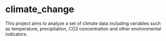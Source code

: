 # climate_change
This project aims to analyze a set of climate data including variables such as temperature, precipitation, CO2 concentration and other environmental indicators.
